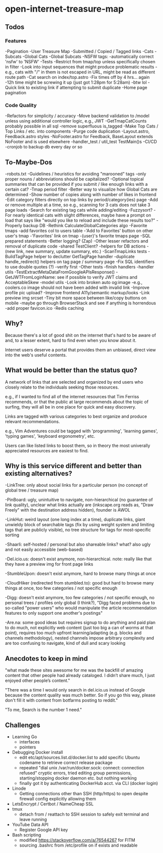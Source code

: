 # open-internet-treasure-map

## Todos

### Features

-Pagination
    -User Treasure Map
        -Submitted / Copied / Tagged links
        -Cats
        -Subcats
    -Global Cats
    -Global Subcats
-NSFW tags:
    -automatically correct 'nsfw' to 'NSFW'
    -Tests
    -Restrict from tmap/top unless specifically chosen in filter
-Look into input sequences that might produce problematic results
    -e.g., cats with "/" in them is not escaped in URL, might be read as different route path
-Cat search on index/top.astro
-Fix times off by 4 hrs... again
    -12h time might be screwing it up (just got 1:28pm for 5:28am)
        -btw lol
-Quick link to existing link if attempting to submit duplicate
-Home page pagination

### Code Quality

-Refactors for simplicity / accuracy
    -Move backend validation to /model unless using additional controller logic, e.g., JWT
    -GetTmapCatCounts probably possible in all sql
    -remove superfluous is_tagged
    -Make Top Cats / Top Links / etc. into components
-Purge code duplication
    -Layout.astro, Feedback.astro styles
        -NoFooter.astro for Feedback, BaseLayout extends NoFooter and is used elsewhere
    -handler_test / util_test TestMain()s
-CI/CD
    -cronjob to backup db every day or so

## To-Maybe-Dos

-robots.txt
-Guidelines / heuristics for avoiding "marooned" tags
    -only proper nouns / abbreviations should be capitalized?
-Optional topical summaries that can be provided if you submit / like enough links with a certain cat?
-Tmap period filter
-Better way to visualize how Global Cats are determined
-Show number of copies along with number of likes in frontend
-Edit category filters directly on top links by period/category(ies) page
    -Add or remove multiple at a time, so e.g., scanning for 3 cats does not take 3 page loads
-Search for existing tag cats while adding/editing
    -Fuzzysort?
    -For nearly identical cats with slight differences, maybe have a prompt on load that says like "would you like to reload and include these results too?"
-Properly backup DB
-Rethink CalculateGlobalCategories algo
-Favorite tmaps
    -add favorites col to users table
    -'Add to Favorites' button on other user's tmap
    -'Favorites' link on tmap
    -{user}'s favorite tmaps page
-SQL prepared statements
-Better logging?
    (Zap)
-Other lesser refactors and removal of duplicate code
    -shared TestClient?
    -helpers for DB actions
        -(new link, new summary, update summary, etc.)
    -ScanTmapLinks tests
    -BuildTagPage helper to declutter GetTagPage handler
    -duplicate handle_redirect() helpers on tag page / summary page
    -Fix SQL identifiers to use double quotes (?)
        -verify first
-Other tests
    -finish handlers
    -handler utils
        -TestExtractMetaDataFromGoogleAPIsResponse()
        -GetJWTFromLoginName: see if possible to verify JWT claims and AcceptableSkew
    -model utils
-Look into broken auto og:image
    -e.g., coolers.co image should not have been added with invalid link
-Improve profile pic upload?
-Improve frontend A11y/semantic markup/looks
    -Link preview img srcset
    -Tiny bit more space between like/copy buttons on mobile
    -maybe go through BrowserStack and see if anything is horrendous
    -add proper favicon.ico
-Redis caching

## Why?

Because there's a lot of good shit on the internet that's hard to be aware of and, to a lesser extent, hard to find even when you know about it.

Internet users deserve a portal that provides them an unbiased, direct view into the web's useful contents.

## What would be better than the status quo?

A network of links that are selected and organized by end users who closely relate to the individuals seeking those resources.

e.g., if I wanted to find all of the internet resources that Tim Ferriss recommends, or that the public at large recommends about the topic of surfing, they will all be in one place for quick and easy discovery.

Links are tagged with various categories to best organize and produce relevant recommendations.

e.g., Vim Adventures could be tagged with 'programming', 'learning games', 'typing games', 'keyboard ergonometry', etc.

Users can like listed links to boost them, so in theory the most univerally appreciated resources are easiest to find.

## Why is this service different and better than existing alternatives?

-LinkTree: only about social links for a particular person (no concept of global tree / treasure map)

-PinBoard: ugly, unintuitive to navigate, non-hierarchical (no guarantee of link quality), unclear what links actually are (inkscape.org reads as, "Draw Freely" with the destination address hidden), founder is AWOL

-LinkHut: weird layout (one long index at a time), duplicate links, giant unwieldy block of searchable tags (fix by using weight system and limiting tags that are publicly visible), no tree structure for tags for most-specific sorting

-Shaarli: self-hosted / personal but also shareable links? what? also ugly and not easily accessible (web-based)

-Del.icio.us: doesn't exist anymore, non-hierarchical. note: really like that they have a preview img for front page links

-StumbleUpon: doesn't exist anymore, hard to browse many things at once

-CloudHiker (redirected from stumbled.to): good but hard to browse many things at once, too few categories / not specific enough

-Digg: doesn't exist anymore, too few categories / not specific enough, no personal trees / profiles only global (I think?), "Digg faced problems due to so-called "power users" who would manipulate the article recommendation features to only support one another's postings"

-Are.na: some good ideas but requires signup to do anything and paid plan to do much, not explicitly web content (just too big a can of worms at that point), requires too much upfront learning/adapting (e.g. blocks and channels methodology), nested channels impose arbitrary complexity and are too confusing to navigate, kind of dull and scary looking

## Anecdotes to keep in mind

"what made these sites awesome for me was the backfill of amazing content that other people had already cataloged. I didn’t share much, I just enjoyed other people’s content."

"There was a time I would only search in del.icio.us instead of Google because the content quality was much better. So if you go this way, please don't fill it with content from botfarms posting to reddit."

"To me, Search is the number 1 need."

## Challenges

- Learning Go
    - interfaces
    - pointers
- Debugging Docker install
    - edit etc/apt/sources.list.d/docker.list to add specific Ubuntu codename to retrieve correct release package
    - repeated "dial unix /var/run/docker.sock: connect: connection refused" cryptic errors, tried editing group permissions, starting/stopping docker daemon etc. but nothing working
    - finally got it by authenticating DockerHub acct. via CLI (docker login)
- Linode
    - Getting connections other than SSH (http/https) to open despite firewall config explicitly allowing them
- LetsEncrypt / Certbot / NameCheap SSL
- tmux
    - detach from / reattach to SSH session to safely exit terminal and leave running
- YouTube Data API
    - Register Google API key
- Bash scripting
    - modified https://stackoverflow.com/a/76544267 for FITM
    - sourcing .bashrc from /etc/profile on if exists and readable